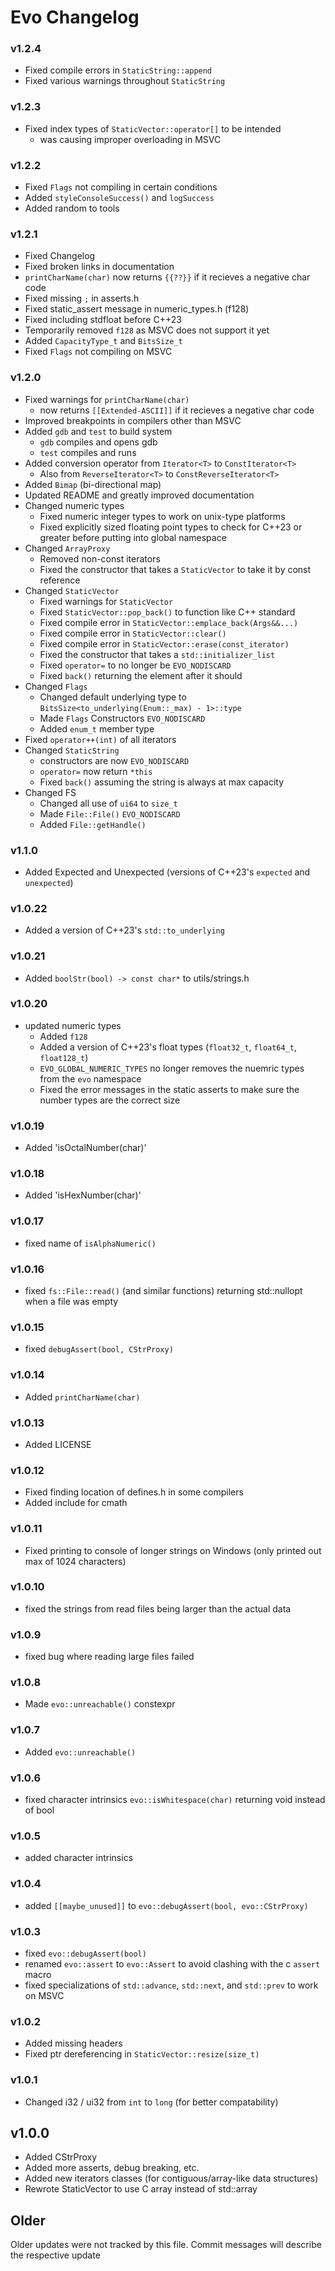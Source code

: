 # Evo Changelog

### v1.2.4
- Fixed compile errors in `StaticString::append`
- Fixed various warnings throughout `StaticString`

### v1.2.3
- Fixed index types of `StaticVector::operator[]` to be intended
	- was causing improper overloading in MSVC

### v1.2.2
- Fixed `Flags` not compiling in certain conditions
- Added `styleConsoleSuccess()` and `logSuccess`
- Added random to tools

### v1.2.1
- Fixed Changelog
- Fixed broken links in documentation
- `printCharName(char)` now returns `{{??}}` if it recieves a negative char code
- Fixed missing `;` in asserts.h
- Fixed static_assert message in numeric_types.h (f128)
- Fixed including stdfloat before C++23
- Temporarily removed `f128` as MSVC does not support it yet
- Added `CapacityType_t` and `BitsSize_t`
- Fixed `Flags` not compiling on MSVC

### v1.2.0
- Fixed warnings for `printCharName(char)`
	- now returns `[[Extended-ASCII]]` if it recieves a negative char code
- Improved breakpoints in compilers other than MSVC
- Added `gdb` and `test` to build system
	- `gdb` compiles and opens gdb
	- `test` compiles and runs
- Added conversion operator from `Iterator<T>` to `ConstIterator<T>`
	- Also from `ReverseIterator<T>` to `ConstReverseIterator<T>`
- Added `Bimap` (bi-directional map)
- Updated README and greatly improved documentation
- Changed numeric types
	- Fixed numeric integer types to work on unix-type platforms
	- Fixed explicitly sized floating point types to check for C++23 or greater before putting into global namespace
- Changed `ArrayProxy`
	- Removed non-const iterators
	- Fixed the constructor that takes a `StaticVector` to take it by const reference
- Changed `StaticVector`
	- Fixed warnings for `StaticVector`
	- Fixed `StaticVector::pop_back()` to function like C++ standard
	- Fixed compile error in `StaticVector::emplace_back(Args&&...)`
	- Fixed compile error in `StaticVector::clear()`
	- Fixed compile error in `StaticVector::erase(const_iterator)`
	- Fixed the constructor that takes a `std::initializer_list`
	- Fixed `operator=` to no longer be `EVO_NODISCARD`
	- Fixed `back()` returning the element after it should
- Changed `Flags`
	- Changed default underlying type to `BitsSize<to_underlying(Enum::_max) - 1>::type`
	- Made `Flags` Constructors `EVO_NODISCARD`
	- Added `enum_t` member type
- Fixed `operator++(int)` of all iterators
- Changed `StaticString`
	- constructors are now `EVO_NODISCARD`
	- `operator=` now return `*this`
	- Fixed `back()` assuming the string is always at max capacity
- Changed FS 
	- Changed all use of `ui64` to `size_t`
	- Made `File::File()` `EVO_NODISCARD`
	- Added `File::getHandle()`

### v1.1.0
- Added Expected and Unexpected (versions of C++23's `expected` and `unexpected`)

### v1.0.22
- Added a version of C++23's `std::to_underlying`

### v1.0.21
- Added `boolStr(bool) -> const char*` to utils/strings.h

### v1.0.20
- updated numeric types
	- Added `f128`
	- Added a version of C++23's float types (`float32_t`, `float64_t`, `float128_t`)
	- `EVO_GLOBAL_NUMERIC_TYPES` no longer removes the nuemric types from the `evo` namespace
	- Fixed the error messages in the static asserts to make sure the number types are the correct size

### v1.0.19
- Added 'isOctalNumber(char)'

### v1.0.18
- Added 'isHexNumber(char)'

### v1.0.17
- fixed name of `isAlphaNumeric()`

### v1.0.16
- fixed `fs::File::read()` (and similar functions) returning std::nullopt when a file was empty

### v1.0.15
- fixed `debugAssert(bool, CStrProxy)`

### v1.0.14
- Added `printCharName(char)`

### v1.0.13
- Added LICENSE

### v1.0.12
- Fixed finding location of defines.h in some compilers
- Added include for cmath

### v1.0.11
- Fixed printing to console of longer strings on Windows (only printed out max of 1024 characters)

### v1.0.10
- fixed the strings from read files being larger than the actual data

### v1.0.9
- fixed bug where reading large files failed

### v1.0.8
- Made `evo::unreachable()` constexpr

### v1.0.7
- Added `evo::unreachable()`

### v1.0.6
- fixed character intrinsics `evo::isWhitespace(char)` returning void instead of bool

### v1.0.5
- added character intrinsics

### v1.0.4
- added `[[maybe_unused]]` to `evo::debugAssert(bool, evo::CStrProxy)`

### v1.0.3
- fixed `evo::debugAssert(bool)`
- renamed `evo::assert` to `evo::Assert` to avoid clashing with the c `assert` macro
- fixed specializations of `std::advance`, `std::next`, and `std::prev` to work on MSVC

### v1.0.2
- Added missing headers
- Fixed ptr dereferencing in `StaticVector::resize(size_t)`

### v1.0.1
- Changed i32 / ui32 from `int` to `long` (for better compatability)

## v1.0.0
- Added CStrProxy
- Added more asserts, debug breaking, etc.
- Added new iterators classes (for contiguous/array-like data structures)
- Rewrote StaticVector to use C array instead of std::array


## Older
Older updates were not tracked by this file. Commit messages will describe the respective update
